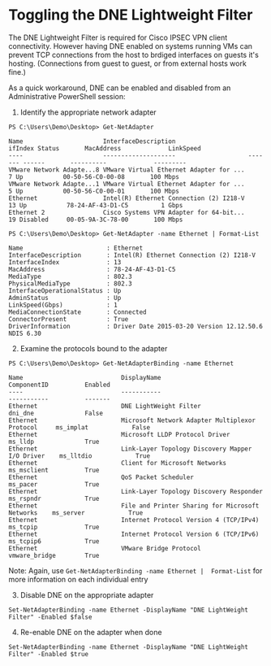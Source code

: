 # Toggling the DNE Lightweight Filter

The DNE Lightweight Filter is required for Cisco IPSEC VPN client connectivity. However having DNE enabled on systems running VMs can prevent TCP connections from the host to brdiged interfaces on guests it's hosting. (Connections from guest to guest, or from external hosts work fine.)

As a quick workaround, DNE can be enabled and disabled from an Administrative PowerShell session:

1. Identify the appropriate network adapter

  ```
  PS C:\Users\Demo\Desktop> Get-NetAdapter
  
  Name                      InterfaceDescription                    ifIndex Status       MacAddress             LinkSpeed
  ----                      --------------------                    ------- ------       ----------             ---------
  VMware Network Adapte...8 VMware Virtual Ethernet Adapter for ...       7 Up           00-50-56-C0-00-08       100 Mbps
  VMware Network Adapte...1 VMware Virtual Ethernet Adapter for ...       5 Up           00-50-56-C0-00-01       100 Mbps
  Ethernet                  Intel(R) Ethernet Connection (2) I218-V      13 Up           78-24-AF-43-D1-C5         1 Gbps
  Ethernet 2                Cisco Systems VPN Adapter for 64-bit...      19 Disabled     00-05-9A-3C-78-00       100 Mbps
  
  PS C:\Users\Demo\Desktop> Get-NetAdapter -name Ethernet | Format-List
  
  Name                       : Ethernet
  InterfaceDescription       : Intel(R) Ethernet Connection (2) I218-V
  InterfaceIndex             : 13
  MacAddress                 : 78-24-AF-43-D1-C5
  MediaType                  : 802.3
  PhysicalMediaType          : 802.3
  InterfaceOperationalStatus : Up
  AdminStatus                : Up
  LinkSpeed(Gbps)            : 1
  MediaConnectionState       : Connected
  ConnectorPresent           : True
  DriverInformation          : Driver Date 2015-03-20 Version 12.12.50.6 NDIS 6.30
  ```

2. Examine the protocols bound to the adapter

  ```
  PS C:\Users\Demo\Desktop> Get-NetAdapterBinding -name Ethernet
   
  Name                           DisplayName                                        ComponentID          Enabled     
  ----                           -----------                                        -----------          -------     
  Ethernet                       DNE LightWeight Filter                             dni_dne              False       
  Ethernet                       Microsoft Network Adapter Multiplexor Protocol     ms_implat            False       
  Ethernet                       Microsoft LLDP Protocol Driver                     ms_lldp              True        
  Ethernet                       Link-Layer Topology Discovery Mapper I/O Driver    ms_lltdio            True        
  Ethernet                       Client for Microsoft Networks                      ms_msclient          True        
  Ethernet                       QoS Packet Scheduler                               ms_pacer             True        
  Ethernet                       Link-Layer Topology Discovery Responder            ms_rspndr            True        
  Ethernet                       File and Printer Sharing for Microsoft Networks    ms_server            True        
  Ethernet                       Internet Protocol Version 4 (TCP/IPv4)             ms_tcpip             True        
  Ethernet                       Internet Protocol Version 6 (TCP/IPv6)             ms_tcpip6            True        
  Ethernet                       VMware Bridge Protocol                             vmware_bridge        True        
  ```
  
  Note: Again, use `Get-NetAdapterBinding -name Ethernet |  Format-List` for more information on each individual entry

3. Disable DNE on the appropriate adapter

  ```Set-NetAdapterBinding -name Ethernet -DisplayName "DNE LightWeight Filter" -Enabled $false```
  
4. Re-enable DNE on the adapter when done
  
  ```Set-NetAdapterBinding -name Ethernet -DisplayName "DNE LightWeight Filter" -Enabled $true```

